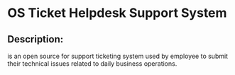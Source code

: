 # OS Ticket Helpdesk Support System

## Description:
is an open source for support ticketing system used by employee to submit their technical issues related to daily business operations.



